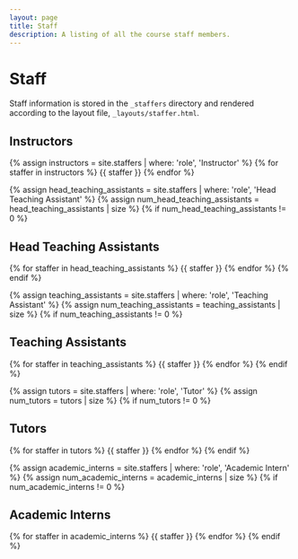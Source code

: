 ```yaml
---
layout: page
title: Staff
description: A listing of all the course staff members.
---
```


# Staff

Staff information is stored in the `_staffers` directory and rendered according to the layout file, `_layouts/staffer.html`.

## Instructors

{% assign instructors = site.staffers | where: 'role', 'Instructor' %}
{% for staffer in instructors %}
{{ staffer }}
{% endfor %}

{% assign head_teaching_assistants = site.staffers | where: 'role', 'Head Teaching Assistant' %}
{% assign num_head_teaching_assistants = head_teaching_assistants | size %}
{% if num_head_teaching_assistants != 0 %}
## Head Teaching Assistants

{% for staffer in head_teaching_assistants %}
{{ staffer }}
{% endfor %}
{% endif %}

{% assign teaching_assistants = site.staffers | where: 'role', 'Teaching Assistant' %}
{% assign num_teaching_assistants = teaching_assistants | size %}
{% if num_teaching_assistants != 0 %}
## Teaching Assistants

{% for staffer in teaching_assistants %}
{{ staffer }}
{% endfor %}
{% endif %}

{% assign tutors = site.staffers | where: 'role', 'Tutor' %}
{% assign num_tutors = tutors | size %}
{% if num_tutors != 0 %}
## Tutors

{% for staffer in tutors %}
{{ staffer }}
{% endfor %}
{% endif %}

{% assign academic_interns = site.staffers | where: 'role', 'Academic Intern' %}
{% assign num_academic_interns = academic_interns | size %}
{% if num_academic_interns != 0 %}
## Academic Interns

{% for staffer in academic_interns %}
{{ staffer }}
{% endfor %}
{% endif %}
